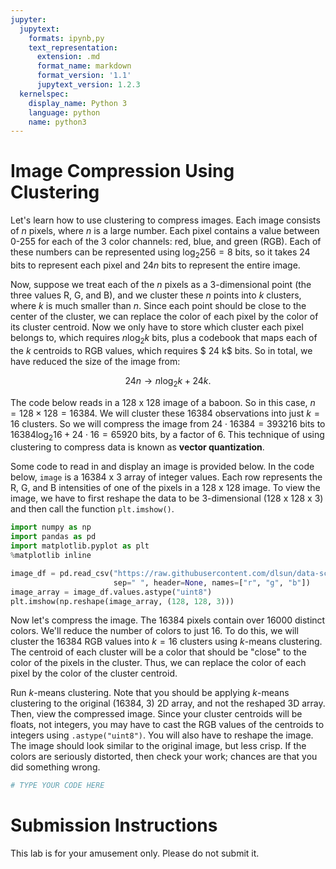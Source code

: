 ```yaml
---
jupyter:
  jupytext:
    formats: ipynb,py
    text_representation:
      extension: .md
      format_name: markdown
      format_version: '1.1'
      jupytext_version: 1.2.3
  kernelspec:
    display_name: Python 3
    language: python
    name: python3
---
```


# Image Compression Using Clustering

Let's learn how to use clustering to compress images. Each image consists of $n$ pixels, where $n$ is a large number. Each pixel contains a value between 0-255 for each of the 3 color channels: red, blue, and green (RGB). Each of these numbers can be represented using $\log_2 256 = 8$ bits, so it takes $24$ bits to represent each pixel and $24 n$ bits to represent the entire image. 

Now, suppose we treat each of the $n$ pixels as a 3-dimensional point (the three values R, G, and B), and we cluster these $n$ points into $k$ clusters, where $k$ is much smaller than $n$. Since each point should be close to the center of the cluster, we can replace the color of each pixel by the color of its cluster centroid. Now we only have to store which cluster each pixel belongs to, which requires $n \log_2 k$ bits, plus a codebook that maps each of the $k$ centroids to RGB values, which requires $ 24 k$ bits. So in total, we have reduced the size of the image from:

$$ 24 n \longrightarrow n \log_2 k + 24 k. $$

The code below reads in a 128 x 128 image of a baboon. So in this case, $n = 128 \times 128 = 16384$. We will cluster these $16384$ observations into just $k=16$ clusters. So we will compress the image from $24 \cdot 16384 = 393216$ bits to $16384 \log_2 16 + 24 \cdot 16 = 65920$ bits, by a factor of 6. This technique of using clustering to compress data is known as **vector quantization**.

Some code to read in and display an image is provided below. In the code below, `image` is a 16384 x 3 array of integer values. Each row represents the R, G, and B intensities of one of the pixels in a 128 x 128 image. To view the image, we have to first reshape the data to be 3-dimensional (128 x 128 x 3) and then call the function `plt.imshow()`.

```python
import numpy as np
import pandas as pd
import matplotlib.pyplot as plt
%matplotlib inline

image_df = pd.read_csv("https://raw.githubusercontent.com/dlsun/data-science-book/master/data/mandrill.rgb", 
                       sep=" ", header=None, names=["r", "g", "b"])
image_array = image_df.values.astype("uint8")
plt.imshow(np.reshape(image_array, (128, 128, 3)))
```

Now let's compress the image. The 16384 pixels contain over 16000 distinct colors. We'll reduce the number of colors to just 16. To do this, we will cluster the 16384 RGB values into $k=16$ clusters using $k$-means clustering. The centroid of each cluster will be a color that should be "close" to the color of the pixels in the cluster. Thus, we can replace the color of each pixel by the color of the cluster centroid.

Run $k$-means clustering. Note that you should be applying $k$-means clustering to the original (16384, 3) 2D array, and not the reshaped 3D array. Then, view the compressed image. Since your cluster centroids will be floats, not integers, you may have to cast the RGB values of the centroids to integers using `.astype("uint8")`. You will also have to reshape the image. The image should look similar to the original image, but less crisp. If the colors are seriously distorted, then check your work; chances are that you did something wrong.

```python
# TYPE YOUR CODE HERE
```

# Submission Instructions

This lab is for your amusement only. Please do not submit it.
